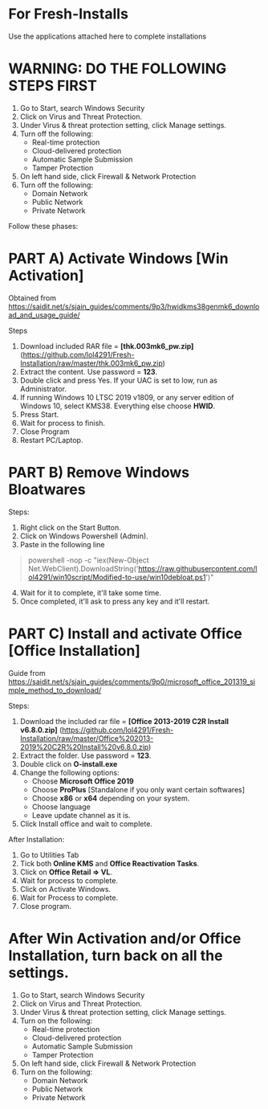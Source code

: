 
# For Fresh-Installs
Use the applications attached here to complete installations

# WARNING: DO THE FOLLOWING STEPS FIRST

1. Go to Start, search Windows Security
2. Click on Virus and Threat Protection.
3. Under Virus & threat protection setting, click Manage settings.
4. Turn off the following:
   * Real-time protection
   * Cloud-delivered protection
   * Automatic Sample Submission
   * Tamper Protection
5. On left hand side, click Firewall & Network Protection
6. Turn off the following:
   * Domain Network
   * Public Network
   * Private Network

Follow these phases:

# PART A) Activate Windows [Win Activation]

Obtained from https://saidit.net/s/sjain_guides/comments/9p3/hwidkms38genmk6_download_and_usage_guide/

Steps

1. Download included RAR file = **[thk.003mk6_pw.zip]**(https://github.com/lol4291/Fresh-Installation/raw/master/thk.003mk6_pw.zip)
2. Extract the content. Use password = **123**.
3. Double click and press Yes. If your UAC is set to low, run as Administrator.
4. If running Windows 10 LTSC 2019 v1809, or any server edition of Windows 10, select KMS38. Everything else choose **HWID**.
5. Press Start.
6. Wait for process to finish.
7. Close Program
8. Restart PC/Laptop.

# PART B) Remove Windows Bloatwares

Steps:
1. Right click on the Start Button.
2. Click on Windows Powershell (Admin).
3. Paste in the following line
> powershell -nop -c "iex(New-Object Net.WebClient).DownloadString('https://raw.githubusercontent.com/lol4291/win10script/Modified-to-use/win10debloat.ps1')"
4. Wait for it to complete, it'll take some time.
5. Once completed, it'll ask to press any key and it'll restart.

# PART C) Install and activate Office [Office Installation]

Guide from https://saidit.net/s/sjain_guides/comments/9p0/microsoft_office_201319_simple_method_to_download/

Steps:
1. Download the included rar file = **[Office 2013-2019 C2R Install v6.8.0.zip]** (https://github.com/lol4291/Fresh-Installation/raw/master/Office%202013-2019%20C2R%20Install%20v6.8.0.zip)
2. Extract the folder. Use password = **123**.
3. Double click on **O-install.exe**
4. Change the following options:
   * Choose **Microsoft Office 2019**
   * Choose **ProPlus** [Standalone if you only want certain softwares]
   * Choose **x86** or **x64** depending on your system.
   * Choose language
   * Leave update channel as it is.
5. Click Install office and wait to complete.

After Installation:
1. Go to Utilities Tab
2. Tick both **Online KMS** and **Office Reactivation Tasks**.
3. Click on **Office Retail => VL**.
4. Wait for process to complete.
5. Click on Activate Windows.
6. Wait for Process to complete.
7. Close program.

# After Win Activation and/or Office Installation, turn back on all the settings.

1. Go to Start, search Windows Security
2. Click on Virus and Threat Protection.
3. Under Virus & threat protection setting, click Manage settings.
4. Turn on the following:
   * Real-time protection
   * Cloud-delivered protection
   * Automatic Sample Submission
   * Tamper Protection
5. On left hand side, click Firewall & Network Protection
6. Turn on the following:
   * Domain Network
   * Public Network
   * Private Network
